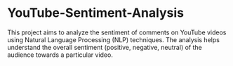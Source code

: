 # YouTube-Sentiment-Analysis
This project aims to analyze the sentiment of comments on YouTube videos using Natural Language Processing (NLP) techniques. The analysis helps understand the overall sentiment (positive, negative, neutral) of the audience towards a particular video.
